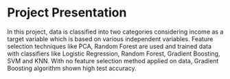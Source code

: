 # Project Presentation
In this project, data is classified into two categories considering income as a target variable which is based on various independent variables. Feature selection techniques like PCA, Random Forest are used and trained data with classifiers like Logistic Regression, Random Forest, Gradient Boosting, SVM and KNN. With no feature selection method applied on data, Gradient Boosting algorithm shown high test accuracy.
